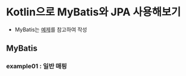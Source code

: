 
# Kotlin으로 MyBatis와 JPA 사용해보기

- MyBatis는 [예제](https://github.com/jeffgbutler/mybatis-kotlin-examples)를 참고하여 작성

## MyBatis

### example01 : 일반 매핑
